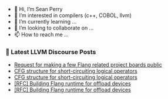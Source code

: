 - 👋 Hi, I’m Sean Perry
- 👀 I’m interested in compilers (c++, COBOL, llvm)
- 🌱 I’m currently learning ...
- 💞️ I’m looking to collaborate on ...
- 📫 How to reach me ...

<!---
s66perry/s66perry is a ✨ special ✨ repository because its `README.md` (this file) appears on your GitHub profile.
You can click the Preview link to take a look at your changes.
--->
### 📕 Latest LLVM Discourse Posts

<!-- DISCOURSE-LLVM:START -->
- [Request for making a few Flang related project boards public](https://discourse.llvm.org/t/request-for-making-a-few-flang-related-project-boards-public/70794#post_3)
- [CFG structure for short-circuiting logical operators](https://discourse.llvm.org/t/cfg-structure-for-short-circuiting-logical-operators/70775#post_7)
- [CFG structure for short-circuiting logical operators](https://discourse.llvm.org/t/cfg-structure-for-short-circuiting-logical-operators/70775#post_6)
- [[RFC] Building Flang runtime for offload devices](https://discourse.llvm.org/t/rfc-building-flang-runtime-for-offload-devices/70787#post_4)
- [[RFC] Building Flang runtime for offload devices](https://discourse.llvm.org/t/rfc-building-flang-runtime-for-offload-devices/70787#post_3)
<!-- DISCOURSE-LLVM:END -->
